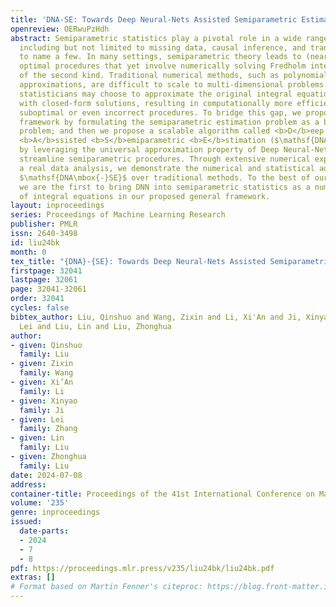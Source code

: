 ```yaml
---
title: 'DNA-SE: Towards Deep Neural-Nets Assisted Semiparametric Estimation'
openreview: OERwuPzHdh
abstract: Semiparametric statistics play a pivotal role in a wide range of domains,
  including but not limited to missing data, causal inference, and transfer learning,
  to name a few. In many settings, semiparametric theory leads to (nearly) statistically
  optimal procedures that yet involve numerically solving Fredholm integral equations
  of the second kind. Traditional numerical methods, such as polynomial or spline
  approximations, are difficult to scale to multi-dimensional problems. Alternatively,
  statisticians may choose to approximate the original integral equations by ones
  with closed-form solutions, resulting in computationally more efficient, but statistically
  suboptimal or even incorrect procedures. To bridge this gap, we propose a novel
  framework by formulating the semiparametric estimation problem as a bi-level optimization
  problem; and then we propose a scalable algorithm called <b>D</b>eep <b>N</b>eural-Nets
  <b>A</b>ssisted <b>S</b>emiparametric <b>E</b>stimation ($\mathsf{DNA\mbox{-}SE}$)
  by leveraging the universal approximation property of Deep Neural-Nets (DNN) to
  streamline semiparametric procedures. Through extensive numerical experiments and
  a real data analysis, we demonstrate the numerical and statistical advantages of
  $\mathsf{DNA\mbox{-}SE}$ over traditional methods. To the best of our knowledge,
  we are the first to bring DNN into semiparametric statistics as a numerical solver
  of integral equations in our proposed general framework.
layout: inproceedings
series: Proceedings of Machine Learning Research
publisher: PMLR
issn: 2640-3498
id: liu24bk
month: 0
tex_title: "{DNA}-{SE}: Towards Deep Neural-Nets Assisted Semiparametric Estimation"
firstpage: 32041
lastpage: 32061
page: 32041-32061
order: 32041
cycles: false
bibtex_author: Liu, Qinshuo and Wang, Zixin and Li, Xi'An and Ji, Xinyao and Zhang,
  Lei and Liu, Lin and Liu, Zhonghua
author:
- given: Qinshuo
  family: Liu
- given: Zixin
  family: Wang
- given: Xi’An
  family: Li
- given: Xinyao
  family: Ji
- given: Lei
  family: Zhang
- given: Lin
  family: Liu
- given: Zhonghua
  family: Liu
date: 2024-07-08
address:
container-title: Proceedings of the 41st International Conference on Machine Learning
volume: '235'
genre: inproceedings
issued:
  date-parts:
  - 2024
  - 7
  - 8
pdf: https://proceedings.mlr.press/v235/liu24bk/liu24bk.pdf
extras: []
# Format based on Martin Fenner's citeproc: https://blog.front-matter.io/posts/citeproc-yaml-for-bibliographies/
---
```


